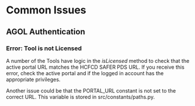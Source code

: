 # Common Issues
## AGOL Authentication
### Error: Tool is not Licensed
A number of the Tools have logic in the <i>isLicensed</i> method to check that the active portal URL matches the HCFCD SAFER PDS URL. If you receive this error, check the active portal and if the logged in account has the appropriate privileges.

Another issue could be that the PORTAL_URL constant is not set to the correct URL. This variable is stored in src/constants/paths.py. 